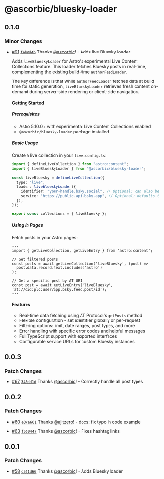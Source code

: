# @ascorbic/bluesky-loader

## 0.1.0

### Minor Changes

- [#91](https://github.com/ascorbic/astro-loaders/pull/91) [`feb8d4b`](https://github.com/ascorbic/astro-loaders/commit/feb8d4ba7e9dc738d1627701e60b86c131f1f5e2) Thanks [@ascorbic](https://github.com/ascorbic)! - Adds live Bluesky loader

  Adds `liveBlueskyLoader` for Astro's experimental Live Content Collections feature. This loader fetches Bluesky posts in real-time, complementing the existing build-time `authorFeedLoader`.

  The key difference is that while `authorFeedLoader` fetches data at build time for static generation, `liveBlueskyLoader` retrieves fresh content on-demand during server-side rendering or client-side navigation.

  #### Getting Started

  ##### Prerequisites

  - Astro 5.10.0+ with experimental Live Content Collections enabled
  - `@ascorbic/bluesky-loader` package installed

  ##### Basic Usage

  Create a live collection in your `live.config.ts`:

  ```typescript
  import { defineLiveCollection } from "astro:content";
  import { liveBlueskyLoader } from "@ascorbic/bluesky-loader";

  const liveBluesky = defineLiveCollection({
    type: "live",
    loader: liveBlueskyLoader({
      identifier: "your-handle.bsky.social", // Optional: can also be set in filters
      service: "https://public.api.bsky.app", // Optional: defaults to public API
    }),
  });

  export const collections = { liveBluesky };
  ```

  ##### Using in Pages

  Fetch posts in your Astro pages:

  ```astro
  ---
  import { getLiveCollection, getLiveEntry } from 'astro:content';

  // Get filtered posts
  const posts = await getLiveCollection('liveBluesky', (post) =>
    post.data.record.text.includes('astro')
  );

  // Get a specific post by AT URI
  const post = await getLiveEntry('liveBluesky', 'at://did:plc:user/app.bsky.feed.post/id');
  ---
  ```

  #### Features

  - Real-time data fetching using AT Protocol's `getPosts` method
  - Flexible configuration - set identifier globally or per-request
  - Filtering options: limit, date ranges, post types, and more
  - Error handling with specific error codes and helpful messages
  - Full TypeScript support with exported interfaces
  - Configurable service URLs for custom Bluesky instances

## 0.0.3

### Patch Changes

- [#67](https://github.com/ascorbic/astro-loaders/pull/67) [`348dd1d`](https://github.com/ascorbic/astro-loaders/commit/348dd1d1ef6376c5ff9661bbae136ff5bcdd211f) Thanks [@ascorbic](https://github.com/ascorbic)! - Correctly handle all post types

## 0.0.2

### Patch Changes

- [#60](https://github.com/ascorbic/astro-loaders/pull/60) [`e3ca661`](https://github.com/ascorbic/astro-loaders/commit/e3ca661237b8316266ad8f14be4507a7f00b5cac) Thanks [@ajitzero](https://github.com/ajitzero)! - docs: fix typo in code example

- [#63](https://github.com/ascorbic/astro-loaders/pull/63) [`f550447`](https://github.com/ascorbic/astro-loaders/commit/f550447b5f5cdd013e7d08a4d7a6b2c4c06a997d) Thanks [@ascorbic](https://github.com/ascorbic)! - Fixes hashtag links

## 0.0.1

### Patch Changes

- [#58](https://github.com/ascorbic/astro-loaders/pull/58) [`c551d66`](https://github.com/ascorbic/astro-loaders/commit/c551d66c835271e33e00c4ba17038eab4cf30e28) Thanks [@ascorbic](https://github.com/ascorbic)! - Adds Bluesky loader
